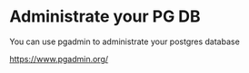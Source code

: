 # Administrate your PG DB

You can use pgadmin to administrate your postgres database

https://www.pgadmin.org/
